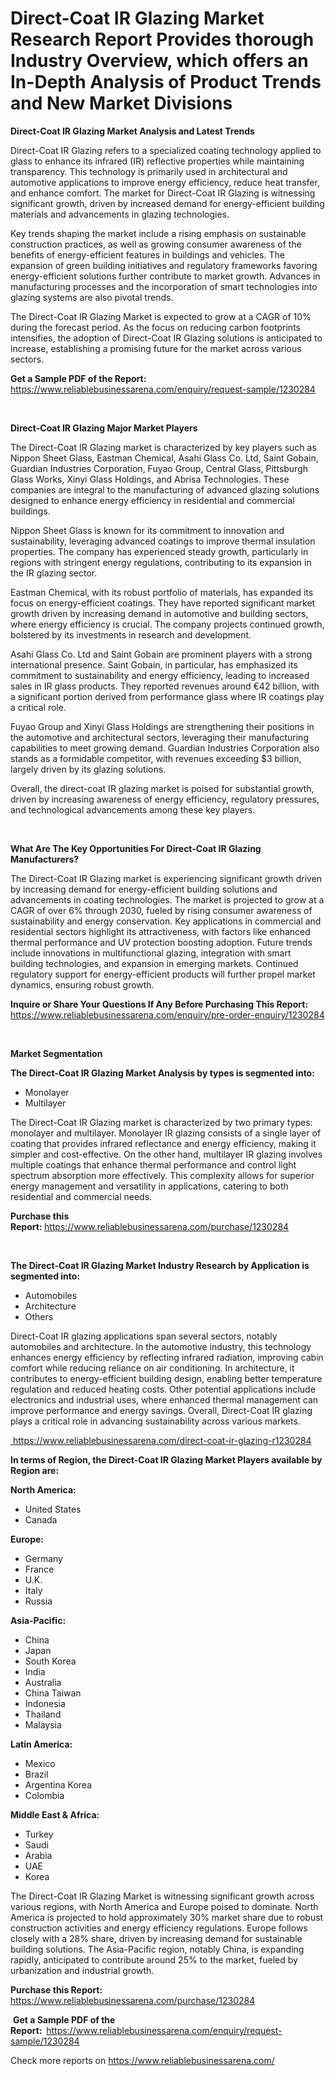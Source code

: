 <p><h1>Direct-Coat IR Glazing Market Research Report Provides thorough Industry Overview, which offers an In-Depth Analysis of Product Trends and New Market Divisions</h1></p><p><strong>Direct-Coat IR Glazing Market Analysis and Latest Trends</strong></p>
<p><p>Direct-Coat IR Glazing refers to a specialized coating technology applied to glass to enhance its infrared (IR) reflective properties while maintaining transparency. This technology is primarily used in architectural and automotive applications to improve energy efficiency, reduce heat transfer, and enhance comfort. The market for Direct-Coat IR Glazing is witnessing significant growth, driven by increased demand for energy-efficient building materials and advancements in glazing technologies.</p><p>Key trends shaping the market include a rising emphasis on sustainable construction practices, as well as growing consumer awareness of the benefits of energy-efficient features in buildings and vehicles. The expansion of green building initiatives and regulatory frameworks favoring energy-efficient solutions further contribute to market growth. Advances in manufacturing processes and the incorporation of smart technologies into glazing systems are also pivotal trends.</p><p>The Direct-Coat IR Glazing Market is expected to grow at a CAGR of 10% during the forecast period. As the focus on reducing carbon footprints intensifies, the adoption of Direct-Coat IR Glazing solutions is anticipated to increase, establishing a promising future for the market across various sectors.</p></p>
<p><strong>Get a Sample PDF of the Report:&nbsp;</strong> <a href="https://www.reliablebusinessarena.com/enquiry/request-sample/1230284?utm_campaign=2800&utm_medium=2&utm_source=Github&utm_content=ia&utm_term=28022025&utm_id=direct-coat-ir-glazing">https://www.reliablebusinessarena.com/enquiry/request-sample/1230284</a></p>
<p>&nbsp;</p>
<p><strong>Direct-Coat IR Glazing Major Market Players</strong></p>
<p><p>The Direct-Coat IR Glazing market is characterized by key players such as Nippon Sheet Glass, Eastman Chemical, Asahi Glass Co. Ltd, Saint Gobain, Guardian Industries Corporation, Fuyao Group, Central Glass, Pittsburgh Glass Works, Xinyi Glass Holdings, and Abrisa Technologies. These companies are integral to the manufacturing of advanced glazing solutions designed to enhance energy efficiency in residential and commercial buildings.</p><p>Nippon Sheet Glass is known for its commitment to innovation and sustainability, leveraging advanced coatings to improve thermal insulation properties. The company has experienced steady growth, particularly in regions with stringent energy regulations, contributing to its expansion in the IR glazing sector.</p><p>Eastman Chemical, with its robust portfolio of materials, has expanded its focus on energy-efficient coatings. They have reported significant market growth driven by increasing demand in automotive and building sectors, where energy efficiency is crucial. The company projects continued growth, bolstered by its investments in research and development.</p><p>Asahi Glass Co. Ltd and Saint Gobain are prominent players with a strong international presence. Saint Gobain, in particular, has emphasized its commitment to sustainability and energy efficiency, leading to increased sales in IR glass products. They reported revenues around €42 billion, with a significant portion derived from performance glass where IR coatings play a critical role.</p><p>Fuyao Group and Xinyi Glass Holdings are strengthening their positions in the automotive and architectural sectors, leveraging their manufacturing capabilities to meet growing demand. Guardian Industries Corporation also stands as a formidable competitor, with revenues exceeding $3 billion, largely driven by its glazing solutions.</p><p>Overall, the direct-coat IR glazing market is poised for substantial growth, driven by increasing awareness of energy efficiency, regulatory pressures, and technological advancements among these key players.</p></p>
<p>&nbsp;</p>
<p><strong>What Are The Key Opportunities For Direct-Coat IR Glazing Manufacturers?</strong></p>
<p><p>The Direct-Coat IR Glazing market is experiencing significant growth driven by increasing demand for energy-efficient building solutions and advancements in coating technologies. The market is projected to grow at a CAGR of over 6% through 2030, fueled by rising consumer awareness of sustainability and energy conservation. Key applications in commercial and residential sectors highlight its attractiveness, with factors like enhanced thermal performance and UV protection boosting adoption. Future trends include innovations in multifunctional glazing, integration with smart building technologies, and expansion in emerging markets. Continued regulatory support for energy-efficient products will further propel market dynamics, ensuring robust growth.</p></p>
<p><strong>Inquire or Share Your Questions If Any Before Purchasing This Report:</strong> <a href="https://www.reliablebusinessarena.com/enquiry/pre-order-enquiry/1230284?utm_campaign=2800&utm_medium=2&utm_source=Github&utm_content=ia&utm_term=28022025&utm_id=direct-coat-ir-glazing">https://www.reliablebusinessarena.com/enquiry/pre-order-enquiry/1230284</a></p>
<p>&nbsp;</p>
<p><strong>Market Segmentation</strong></p>
<p><strong>The Direct-Coat IR Glazing Market Analysis by types is segmented into:</strong></p>
<p><ul><li>Monolayer</li><li>Multilayer</li></ul></p>
<p><p>The Direct-Coat IR Glazing market is characterized by two primary types: monolayer and multilayer. Monolayer IR glazing consists of a single layer of coating that provides infrared reflectance and energy efficiency, making it simpler and cost-effective. On the other hand, multilayer IR glazing involves multiple coatings that enhance thermal performance and control light spectrum absorption more effectively. This complexity allows for superior energy management and versatility in applications, catering to both residential and commercial needs.</p></p>
<p><strong>Purchase this Report:&nbsp;</strong><a href="https://www.reliablebusinessarena.com/purchase/1230284?utm_campaign=2800&utm_medium=2&utm_source=Github&utm_content=ia&utm_term=28022025&utm_id=direct-coat-ir-glazing">https://www.reliablebusinessarena.com/purchase/1230284</a></p>
<p>&nbsp;</p>
<p><strong>The Direct-Coat IR Glazing Market Industry Research by Application is segmented into:</strong></p>
<p><ul><li>Automobiles</li><li>Architecture</li><li>Others</li></ul></p>
<p><p>Direct-Coat IR glazing applications span several sectors, notably automobiles and architecture. In the automotive industry, this technology enhances energy efficiency by reflecting infrared radiation, improving cabin comfort while reducing reliance on air conditioning. In architecture, it contributes to energy-efficient building design, enabling better temperature regulation and reduced heating costs. Other potential applications include electronics and industrial uses, where enhanced thermal management can improve performance and energy savings. Overall, Direct-Coat IR glazing plays a critical role in advancing sustainability across various markets.</p></p>
<p><a href="https://www.reliablebusinessarena.com/direct-coat-ir-glazing-r1230284?utm_campaign=2800&utm_medium=2&utm_source=Github&utm_content=ia&utm_term=28022025&utm_id=direct-coat-ir-glazing">&nbsp;https://www.reliablebusinessarena.com/direct-coat-ir-glazing-r1230284</a></p>
<p><strong>In terms of Region, the Direct-Coat IR Glazing Market Players available by Region are:</strong></p>
<p>
    <p> <strong> North America: </strong>
        <ul>
            <li>United States</li>
            <li>Canada</li>
        </ul>
        </p> 
    <p> <strong> Europe: </strong>
        <ul>
            <li>Germany</li>
            <li>France</li>
            <li>U.K.</li>
            <li>Italy</li>
            <li>Russia</li>
        </ul>
        </p> 
    <p> <strong> Asia-Pacific: </strong>
        <ul>
            <li>China</li>
            <li>Japan</li>
            <li>South Korea</li>
            <li>India</li>
            <li>Australia</li>
            <li>China Taiwan</li>
            <li>Indonesia</li>
            <li>Thailand</li>
            <li>Malaysia</li>
        </ul>
        </p> 
    <p> <strong> Latin America: </strong>
        <ul>
            <li>Mexico</li>
            <li>Brazil</li>
            <li>Argentina Korea</li>
            <li>Colombia</li>
        </ul>
        </p> 
    <p> <strong> Middle East & Africa: </strong>
        <ul>
            <li>Turkey</li>
            <li>Saudi</li>
            <li>Arabia</li>
            <li>UAE</li>
            <li>Korea</li>
        </ul>
    </p>
    </p>
<p><p>The Direct-Coat IR Glazing Market is witnessing significant growth across various regions, with North America and Europe poised to dominate. North America is projected to hold approximately 30% market share due to robust construction activities and energy efficiency regulations. Europe follows closely with a 28% share, driven by increasing demand for sustainable building solutions. The Asia-Pacific region, notably China, is expanding rapidly, anticipated to contribute around 25% to the market, fueled by urbanization and industrial growth.</p></p>
<p><strong>Purchase this Report: </strong><a href="https://www.reliablebusinessarena.com/purchase/1230284?utm_campaign=2800&utm_medium=2&utm_source=Github&utm_content=ia&utm_term=28022025&utm_id=direct-coat-ir-glazing">https://www.reliablebusinessarena.com/purchase/1230284</a></p>
<p>&nbsp;<strong>Get a Sample PDF of the Report:&nbsp;&nbsp;</strong><a href="https://www.reliablebusinessarena.com/enquiry/request-sample/1230284?utm_campaign=2800&utm_medium=2&utm_source=Github&utm_content=ia&utm_term=28022025&utm_id=direct-coat-ir-glazing">https://www.reliablebusinessarena.com/enquiry/request-sample/1230284</a></p>
<p><strong></strong></p>
<p>Check more reports on <a href="https://www.reliablebusinessarena.com/?utm_campaign=2800&utm_medium=2&utm_source=Github&utm_content=ia&utm_term=28022025&utm_id=direct-coat-ir-glazing">https://www.reliablebusinessarena.com/</a></p>